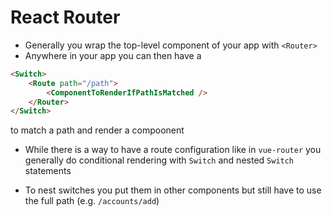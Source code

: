 # React Router

- Generally you wrap the top-level component of your app with `<Router>`
- Anywhere in your app you can then have a

```HTML
<Switch>
    <Route path="/path">
        <ComponentToRenderIfPathIsMatched />
    </Router>
</Switch>
```

to match a path and render a compoonent

- While there is a way to have a route configuration like in `vue-router` you generally do conditional rendering with `Switch` and nested `Switch` statements

- To nest switches you put them in other components but still have to use the full path (e.g. `/accounts/add`)